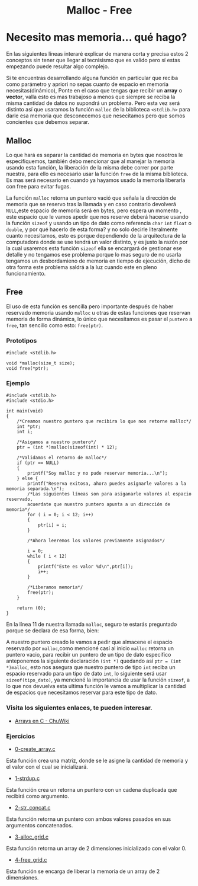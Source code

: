 <h1 style="text-align:center">Malloc - Free</h1>

# Necesito mas memoria... qué hago?

En las siguientes líneas interaré explicar de manera corta y precisa estos 2 conceptos sin tener que llegar al tecnisismo que es valido pero sí estas empezando puede resultar algo complejo.

Si te encuentras desarrollando alguna función en particular que reciba como parámetro y apriori no sepas cuanto de espacio en memoria necesitas(dinámico), Ponte en el caso que tengas que recibir un <b>array</b> o <b>vector</b>, valla esto es mas trabajoso a menos que siempre se reciba la misma cantidad de datos no supondrá un problema. Pero esta vez será distinto así que usaramos la función `malloc` de la biblioteca `<stdlib.h>` para darle esa memoria que desconecemos que nesecitamos pero que somos concientes que debemos separar.

## Malloc

Lo que hará es separar la cantidad de memoria en bytes que nosotros le especifiquemos, también debo mencionar que al manejar la memoria usando esta función, la liberación de la misma debe correr por parte nuestra, para ello es necesario usar la función `free` de la misma biblioteca. Es mas será necesario en cuando ya hayamos usado la memoría liberarla con free para evitar fugas.

La función `malloc` retorna un puntero vació que señala la dirección de memoria que se reservo tras la llamada y en caso contrario devolverá `NULL`,este espacio de memoria será en bytes, pero espera un momento , este espacio que le vamos apedir que nos reserve deberá hacerse usando la función `sizeof` y usando un tipo de dato como referencia `char` `int` `float` o `double`, y por qué hacerlo de esta forma? y no solo decirle literalmente cuanto necesitamos, esto es porque dependiendo de la arquitectura de la computadora donde se use tendrá un valor distinto, y es justo la razón por la cual usaremos esta función `sizeof` ella se encargará de gestionar ese detalle y no tengamos ese problema porque lo mas seguro de no usarla tengamos un desbordamieno de memoria en tiempo de ejecución, dicho de otra forma este problema saldrá a la luz cuando este en pleno funcionamiento.

## Free

El uso de esta función es sencilla pero importante después de haber reservado memoria usando `malloc` u otras de estas funciones que reservan memoria de forma dinámica, lo único que necesitamos es pasar el `puntero` a `free`, tan sencillo como esto: `free(ptr)`.

### Prototipos
    #include <stdlib.h>
    
    void *malloc(size_t size);
    void free(*ptr);
    



### Ejemplo

    #include <stdlib.h>
	#include <stdio.h>
    
    int main(void)
    {
		/*Creamos nuestro puntero que recibira lo que nos retorne malloc*/
    	int *ptr;
		int i;
    
		/*Asigamos a nuestro puntero*/
    	ptr = (int *)malloc(sizeof(int) * 12);
    
		/*Validamos el retorno de malloc*/
    	if (ptr == NULL)
    	{
    		printf("Soy malloc y no pude reservar memoria...\n");
    	} else {
    		printf("Reserva exitosa, ahora puedes asignarle valores a la memoria separada.\n");
			/*Las siguientes líneas son para asiganarle valores al espacio reservado,
			acuerdate que nuestro puntero apunta a un dirección de memoria*/
    		for ( i = 0; i < 12; i++)
			{
				ptr[i] = i;
			}
			
			/*Ahora leeremos los valores previamente asignados*/
			
			i = 0;
			while ( i < 12)
			{
				printf("Este es valor %d\n",ptr[i]);
				i++;
			}
			
			/*Liberamos memoria*/
			free(ptr);
    	}
    
    	return (0);
    }
En la línea 11 de nuestra llamada `malloc`, seguro te estarás preguntado porque se declara de esa forma, bien:

A nuestro puntero creado le vamos a pedir que almacene el espacio reservado por `malloc`,como mencioné casí al inicio `malloc` retorna un puntero vacio, para recibir un puntero de un tipo de dato especifico anteponemos la siguiente declaración `(int *)` quedando así `ptr = (int *)malloc`, esto nos asegura que nuestro puntero de tipo `int` reciba un espacio reservado para un tipo de dato `int`, lo siguiente será usar `sizeof(tipo_dato)`, ya mencioné la importancia de usar la función `sizeof`, a lo que nos devuelva esta ultima función le vamos a multiplicar la cantidad de espacios que necesitamos reservar para este tipo de dato.

### Visita los siguientes enlaces, te pueden interesar.

- <a href="https://chuidiang.org/index.php?title=Arrays_en_C">Arrays en C - ChuWiki</a>

### Ejercicios

- [0-create_array.c](./0-create_array.c "0-create_array.c")

Esta función crea una matriz, donde se le asigne la cantidad de memoria y el valor con el cual se inicializará.

- [1-strdup.c](./1-strdup.c "1-strdup.c")

Esta función crea un retorna un puntero con un cadena duplicada que recibirá como argumento.

- [2-str_concat.c](./2-str_concat.c "2-str_concat.c")

Esta función retorna un puntero con ambos valores pasados en sus argumentos concatenados.

- [3-alloc_grid.c](./3-alloc_grid.c "3-alloc_grid.c")

Esta función retorna un array de 2 dimensiones inicializado con el valor 0.

- [4-free_grid.c](./4-free_grid.c "4-free_grid.c")

Esta función se encarga de liberar la memoria de un array de 2 dimensiones.

